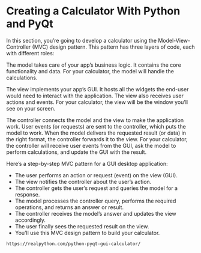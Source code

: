 # Creating a Calculator With Python and PyQt

In this section, you’re going to develop a calculator using the Model-View-Controller (MVC) design pattern. This pattern has three layers of code, each with different roles:

The model takes care of your app’s business logic. It contains the core functionality and data. For your calculator, the model will handle the calculations.

The view implements your app’s GUI. It hosts all the widgets the end-user would need to interact with the application. The view also receives user actions and events. For your calculator, the view will be the window you’ll see on your screen.

The controller connects the model and the view to make the application work. User events (or requests) are sent to the controller, which puts the model to work. When the model delivers the requested result (or data) in the right format, the controller forwards it to the view. For your calculator, the controller will receive user events from the GUI, ask the model to perform calculations, and update the GUI with the result.

Here’s a step-by-step MVC pattern for a GUI desktop application:

* The user performs an action or request (event) on the view (GUI).
* The view notifies the controller about the user’s action.
* The controller gets the user’s request and queries the model for a response.
* The model processes the controller query, performs the required operations, and returns an answer or result.
* The controller receives the model’s answer and updates the view accordingly.
* The user finally sees the requested result on the view.
* You’ll use this MVC design pattern to build your calculator.

`https://realpython.com/python-pyqt-gui-calculator/`